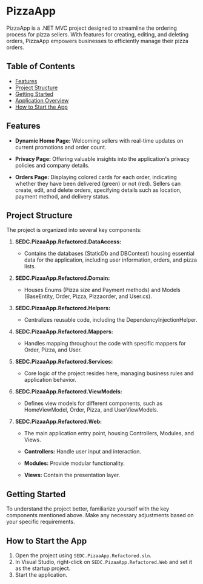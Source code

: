 # PizzaApp

PizzaApp is a .NET MVC project designed to streamline the ordering process for pizza sellers. With features for creating, editing, and deleting orders, PizzaApp empowers businesses to efficiently manage their pizza orders.

## Table of Contents
- [Features](#features)
- [Project Structure](#project-structure)
- [Getting Started](#getting-started)
- [Application Overview](#application-overview)
- [How to Start the App](#how-to-start-the-app)

## Features

- **Dynamic Home Page:** Welcoming sellers with real-time updates on current promotions and order count.

- **Privacy Page:** Offering valuable insights into the application's privacy policies and company details.

- **Orders Page:** Displaying colored cards for each order, indicating whether they have been delivered (green) or not (red). Sellers can create, edit, and delete orders, specifying details such as location, payment method, and delivery status.

## Project Structure

The project is organized into several key components:

1. **SEDC.PizaaApp.Refactored.DataAccess:**
    - Contains the databases (StaticDb and DBContext) housing essential data for the application, including user information, orders, and pizza lists.

2. **SEDC.PizaaApp.Refactored.Domain:**
    - Houses Enums (Pizza size and Payment methods) and Models (BaseEntity, Order, Pizza, Pizzaorder, and User.cs).

3. **SEDC.PizaaApp.Refactored.Helpers:**
    - Centralizes reusable code, including the DependencyInjectionHelper.

4. **SEDC.PizaaApp.Refactored.Mappers:**
    - Handles mapping throughout the code with specific mappers for Order, Pizza, and User.

5. **SEDC.PizaaApp.Refactored.Services:**
    - Core logic of the project resides here, managing business rules and application behavior.

6. **SEDC.PizaaApp.Refactored.ViewModels:**
    - Defines view models for different components, such as HomeViewModel, Order, Pizza, and UserViewModels.

7. **SEDC.PizaaApp.Refactored.Web:**
    - The main application entry point, housing Controllers, Modules, and Views.

    - **Controllers:** Handle user input and interaction.
  
    - **Modules:** Provide modular functionality.
  
    - **Views:** Contain the presentation layer.

## Getting Started

To understand the project better, familiarize yourself with the key components mentioned above. Make any necessary adjustments based on your specific requirements.

## How to Start the App

1. Open the project using `SEDC.PizaaApp.Refactored.sln`.
2. In Visual Studio, right-click on `SEDC.PizaaApp.Refactored.Web` and set it as the startup project.
3. Start the application.
